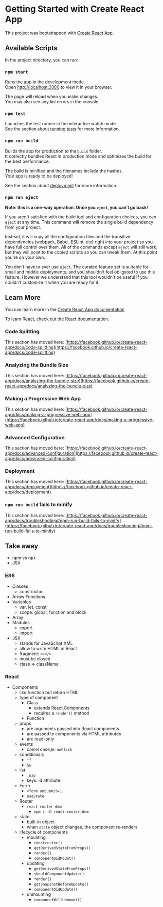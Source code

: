 # Getting Started with Create React App

This project was bootstrapped with [Create React App](https://github.com/facebook/create-react-app).

## Available Scripts

In the project directory, you can run:

### `npm start`

Runs the app in the development mode.\
Open [http://localhost:3000](http://localhost:3000) to view it in your browser.

The page will reload when you make changes.\
You may also see any lint errors in the console.

### `npm test`

Launches the test runner in the interactive watch mode.\
See the section about [running tests](https://facebook.github.io/create-react-app/docs/running-tests) for more information.

### `npm run build`

Builds the app for production to the `build` folder.\
It correctly bundles React in production mode and optimizes the build for the best performance.

The build is minified and the filenames include the hashes.\
Your app is ready to be deployed!

See the section about [deployment](https://facebook.github.io/create-react-app/docs/deployment) for more information.

### `npm run eject`

**Note: this is a one-way operation. Once you `eject`, you can't go back!**

If you aren't satisfied with the build tool and configuration choices, you can `eject` at any time. This command will remove the single build dependency from your project.

Instead, it will copy all the configuration files and the transitive dependencies (webpack, Babel, ESLint, etc) right into your project so you have full control over them. All of the commands except `eject` will still work, but they will point to the copied scripts so you can tweak them. At this point you're on your own.

You don't have to ever use `eject`. The curated feature set is suitable for small and middle deployments, and you shouldn't feel obligated to use this feature. However we understand that this tool wouldn't be useful if you couldn't customize it when you are ready for it.

## Learn More

You can learn more in the [Create React App documentation](https://facebook.github.io/create-react-app/docs/getting-started).

To learn React, check out the [React documentation](https://reactjs.org/).

### Code Splitting

This section has moved here: [https://facebook.github.io/create-react-app/docs/code-splitting](https://facebook.github.io/create-react-app/docs/code-splitting)

### Analyzing the Bundle Size

This section has moved here: [https://facebook.github.io/create-react-app/docs/analyzing-the-bundle-size](https://facebook.github.io/create-react-app/docs/analyzing-the-bundle-size)

### Making a Progressive Web App

This section has moved here: [https://facebook.github.io/create-react-app/docs/making-a-progressive-web-app](https://facebook.github.io/create-react-app/docs/making-a-progressive-web-app)

### Advanced Configuration

This section has moved here: [https://facebook.github.io/create-react-app/docs/advanced-configuration](https://facebook.github.io/create-react-app/docs/advanced-configuration)

### Deployment

This section has moved here: [https://facebook.github.io/create-react-app/docs/deployment](https://facebook.github.io/create-react-app/docs/deployment)

### `npm run build` fails to minify

This section has moved here: [https://facebook.github.io/create-react-app/docs/troubleshooting#npm-run-build-fails-to-minify](https://facebook.github.io/create-react-app/docs/troubleshooting#npm-run-build-fails-to-minify)

## Take away

- npm vs npx
- JSX

### ES6

- Classes
  - constructor
- Arrow Functions
- Variables
  - var, let, const
  - scope: global, function and block
- Array
- Modules
  - export
  - import
- JSX
  - stands for JavaScript XML
  - allow to write HTML in React
  - fragment: `<></>`
  - must be closed
  - class => className

### React

- Components
  - like function but return HTML
  - type of component
    - Class
      - extends React.Components
      - requires a `render()` method
    - Function
  - props
    - are arguments passed into React components
    - are passed to components via HTML attributes
    - are read-only
  - events
    - camel case,ie: `onClick`
  - conditionals
    - `if`
    - `&&`
  - list
    - `.map`
    - keys: id attribute
  - Form
    - `<form onSubmit=...`
    - `useState`
  - Router
    - `react-router-dom`
      - `npm i -D react-router-dom`
  - state
    - built-in object
    - when `state` object changes, the component re-renders 
  - lifecycle of components
    - mounting
      - `constructor()`
      - `getDerivedStateFromProps()`
      - `render()`
      - `componentDidMount()`
    - updating
      - `getDerivedStateFromProps()`
      - `shouldComponentUpdate()`
      - `render()`
      - `getSnapshotBeforeUpdate()`
      - `componentDidUpdate()`
    - unmounting
      - `componentWillUnmount()`